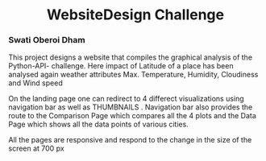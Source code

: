 # <center> WebsiteDesign Challenge</center>### Swati Oberoi DhamThis project designs a website that compiles the graphical analysis of the Python-API- challenge. Here impact of Latitude of a place has been analysed again weather attributes Max. Temperature, Humidity, Cloudiness and Wind speedOn the landing page one can redirect to 4 differect visualizations using navigation bar as well as THUMBNAILS .Navigation bar also provides the route to the Comparison Page which compares all the 4 plots and the Data Page whichshows all the data points of various cities.All the pages are responsive and respond to the change in the size of the screen at 700 px